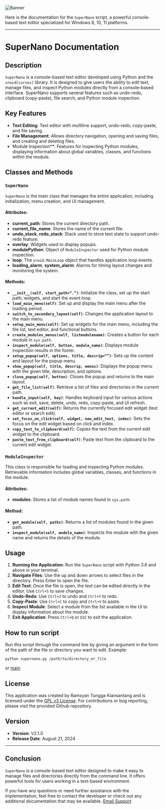 <img src="https://repository-images.githubusercontent.com/847198464/b36c0223-b3fa-4846-8f82-21e1b48d7021" alt="Banner" style="max-width: 100%; height: auto;" />

Here is the documentation for the `SuperNano` script, a powerful console-based text editor specialized for Windows 8, 10, 11 platforms.

---

# SuperNano Documentation

## Description
`SuperNano` is a console-based text editor developed using Python and the `urwid[curses]` library. It is designed to give users the ability to edit text, manage files, and inspect Python modules directly from a console-based interface. SuperNano supports several features such as undo-redo, clipboard (copy-paste), file search, and Python module inspection.

## Key Features
- **Text Editing**: Text editor with multiline support, undo-redo, copy-paste, and file saving.
- **File Management**: Allows directory navigation, opening and saving files, and creating and deleting files.
- Module Inspection**: Features for inspecting Python modules, displaying information about global variables, classes, and functions within the module.


## Classes and Methods

### `SuperNano`
`SuperNano` is the main class that manages the entire application, including initialization, menu creation, and UI management.

#### Attributes:
- **current_path**: Stores the current directory path.
- **current_file_name**: Stores the name of the current file.
- **undo_stack**, **redo_stack**: Stack used to store text state to support undo-redo feature.
- **overlay**: Widgets used to display popups.
- **modulePython**: Object of `ModuleInspector` used for Python module inspection.
- **loop**: The `urwid.MainLoop` object that handles application loop events.
- **loading_alarm**, **system_alarm**: Alarms for timing layout changes and monitoring the system.

#### Methods:
- **`__init__(self, start_path=“.”)`**: Initialize the class, set up the start path, widgets, and start the event loop.
- **`load_main_menu(self)`**: Set up and display the main menu after the loading period.
- **`switch_to_secondary_layout(self)`**: Changes the application layout to the main menu.
- **`setup_main_menu(self)`**: Set up widgets for the main menu, including the file list, text editor, and functional buttons.
- **`create_modules_menus(self, listmodulename)`**: Creates a button for each module in `sys.path`.
- **`inspect_module(self, button, module_name)`**: Displays module inspection results in the footer.
- **`setup_popup(self, options, title, descrip=“”)`**: Sets up the content and layout for the popup menu.
- **`show_popup(self, title, descrip, menus)`**: Displays the popup menu with the given title, description, and options.
- **`close_popup(self, button)`**: Closes the popup and returns to the main layout.
- **`get_file_list(self)`**: Retrieve a list of files and directories in the current path.
- **`handle_input(self, key)`**: Handles keyboard input for various actions such as exit, save, delete, undo, redo, copy-paste, and UI refresh.
- **`get_current_edit(self)`**: Returns the currently focused edit widget (text editor or search edit).
- **`set_focus_on_click(self, widget, new_edit_text, index)`**: Sets the focus on the edit widget based on click and index.
- **`copy_text_to_clipboard(self)`**: Copies the text from the current edit widget to the clipboard.
- **`paste_text_from_clipboard(self)`**: Paste text from the clipboard to the current edit widget.

### `ModuleInspector`
This class is responsible for loading and inspecting Python modules. Retrievable information includes global variables, classes, and functions in the module.

#### Attributes:
- **modules**: Stores a list of module names found in `sys.path`.

#### Method:
- **`get_module(self, paths)`**: Returns a list of modules found in the given path.
- **`inspect_module(self, module_name)`**: Inspects the module with the given name and returns the details of the module.

## Usage
1. **Running the Application**: Run the `SuperNano` script with Python 3.6 and above in your terminal.
2. **Navigate Files**: Use the up and down arrows to select files in the directory. Press Enter to open the file.
3. **Edit Text**: Once the file is open, the text can be edited directly in the editor. Use `Ctrl+S` to save changes.
4. **Undo-Redo**: Use `Ctrl+Z` to undo and `Ctrl+Y` to redo.
5. **Copy-Paste**: Use `Ctrl+C` to copy and `Ctrl+V` to paste.
6. **Inspect Module**: Select a module from the list available in the UI to display information about the module.
7. **Exit Application**: Press `Ctrl+Q` or `ESC` to exit the application.

## How to run script
Run this script through the command line by giving an argument in the form of the path of the file or directory you want to edit. Example:
```
python supernano.py /path/to/directory_or_file
```
or [main](https://github.com/LcfherShell/SuperNano/tree/main)

## License
This application was created by Ramsyan Tungga Kiansantang and is licensed under the [GPL v3 License](https://www.gnu.org/licenses/gpl-3.0.html). For contributions or bug reporting, please visit the provided Github repository.

## Version
- **Version**: V2.1.0
- **Release Date**: August 21, 2024

---

## Conclusion
`SuperNano` is a console-based text editor designed to make it easy to manage files and directories directly from the command line. It offers powerful tools for users working in a text-based environment.

If you have any questions or need further assistance with the implementation, feel free to contact the developer or check out any additional documentation that may be available.  [Email Support](mailto:alfiandecker2@gmail.com,ramstungga2@gmail.com)
